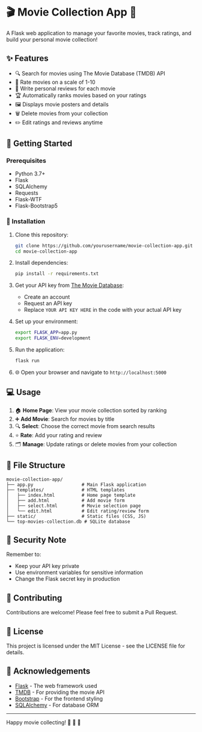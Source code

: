 # 🎬 Movie Collection App 🍿

A Flask web application to manage your favorite movies, track ratings, and build your personal movie collection!

## ✨ Features

- 🔍 Search for movies using The Movie Database (TMDB) API
- 🌟 Rate movies on a scale of 1-10
- 📝 Write personal reviews for each movie
- 🏆 Automatically ranks movies based on your ratings
- 🖼️ Displays movie posters and details
- 🗑️ Delete movies from your collection
- ✏️ Edit ratings and reviews anytime

## 🚀 Getting Started

### Prerequisites

- Python 3.7+
- Flask
- SQLAlchemy
- Requests
- Flask-WTF
- Flask-Bootstrap5

### 🔧 Installation

1. Clone this repository:
   ```bash
   git clone https://github.com/yourusername/movie-collection-app.git
   cd movie-collection-app
   ```

2. Install dependencies:
   ```bash
   pip install -r requirements.txt
   ```

3. Get your API key from [The Movie Database](https://www.themoviedb.org/documentation/api):
   - Create an account
   - Request an API key
   - Replace `YOUR API KEY HERE` in the code with your actual API key

4. Set up your environment:
   ```bash
   export FLASK_APP=app.py
   export FLASK_ENV=development
   ```

5. Run the application:
   ```bash
   flask run
   ```

6. 🌐 Open your browser and navigate to `http://localhost:5000`

## 💻 Usage

1. 🏠 **Home Page**: View your movie collection sorted by ranking
2. ➕ **Add Movie**: Search for movies by title
3. 🔍 **Select**: Choose the correct movie from search results
4. ⭐ **Rate**: Add your rating and review
5. 🗂️ **Manage**: Update ratings or delete movies from your collection

## 📁 File Structure

```
movie-collection-app/
├── app.py                  # Main Flask application
├── templates/              # HTML templates
│   ├── index.html          # Home page template
│   ├── add.html            # Add movie form
│   ├── select.html         # Movie selection page
│   └── edit.html           # Edit rating/review form
├── static/                 # Static files (CSS, JS)
└── top-movies-collection.db # SQLite database
```

## 🔐 Security Note

Remember to:
- Keep your API key private
- Use environment variables for sensitive information
- Change the Flask secret key in production

## 🤝 Contributing

Contributions are welcome! Please feel free to submit a Pull Request.

## 📝 License

This project is licensed under the MIT License - see the LICENSE file for details.

## 🙏 Acknowledgements

- [Flask](https://flask.palletsprojects.com/) - The web framework used
- [TMDB](https://www.themoviedb.org/) - For providing the movie API
- [Bootstrap](https://getbootstrap.com/) - For the frontend styling
- [SQLAlchemy](https://www.sqlalchemy.org/) - For database ORM

---

Happy movie collecting! 🎥 🍕 🎉
